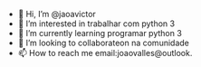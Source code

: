 - 👋 Hi, I’m @jaoavictor
- 👀 I’m interested in  trabalhar com python 3
- 🌱 I’m currently learning  programar python 3
- 💞️ I’m looking to collaborateon  na comunidade
- 📫 How to reach me  email:joaovalles@outlook.

<!---
jaoavictor/jaoavictor is a ✨ special ✨ repository because its `README.md` (this file) appears on your GitHub profile.
You can click the Preview link to take a look at your changes.
--->
